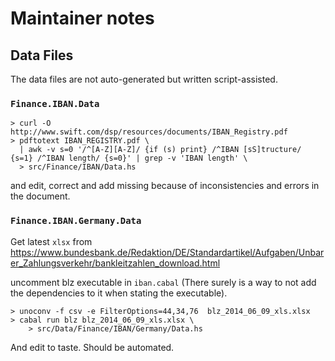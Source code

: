 # Maintainer notes

## Data Files

The data files are not auto-generated but written script-assisted.

### `Finance.IBAN.Data`

```
> curl -O http://www.swift.com/dsp/resources/documents/IBAN_Registry.pdf
> pdftotext IBAN_REGISTRY.pdf \
  | awk -v s=0 '/^[A-Z][A-Z]/ {if (s) print} /^IBAN [sS]tructure/ {s=1} /^IBAN length/ {s=0}' | grep -v 'IBAN length' \
  > src/Finance/IBAN/Data.hs
```

and edit, correct and add missing because of inconsistencies and errors in the
document.

### `Finance.IBAN.Germany.Data`

Get latest `xlsx` from
https://www.bundesbank.de/Redaktion/DE/Standardartikel/Aufgaben/Unbarer_Zahlungsverkehr/bankleitzahlen_download.html

uncomment blz executable in `iban.cabal` (There surely is a way to not add the
dependencies to it when stating the executable).

```
> unoconv -f csv -e FilterOptions=44,34,76  blz_2014_06_09_xls.xlsx
> cabal run blz blz_2014_06_09_xls.xlsx \
    > src/Data/Finance/IBAN/Germany/Data.hs
```

And edit to taste. Should be automated.
